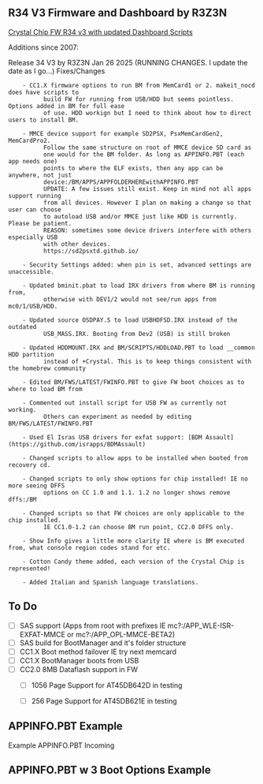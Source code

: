 ## R34 V3 Firmware and Dashboard by R3Z3N

[Crystal Chip FW R34 v3 with updated Dashboard Scripts](https://github.com/saildot4k/Crystal-Chip-R34-v3/releases)

Additions since 2007:

Release 34 V3 by R3Z3N Jan 26 2025 (RUNNING CHANGES. I update the date as I go...)
    Fixes/Changes
        
        - CC1.X firmware options to run BM from MemCard1 or 2. makeit_nocd does have scripts to
	          build FW for running from USB/HDD but seems pointless. Options added in BM for full ease
              of use. HDD workign but I need to think about how to direct users to install BM.

        - MMCE device support for example SD2PSX, PsxMemCardGen2, MemCardPro2.
              Follow the same structure on root of MMCE device SD card as 
              one would for the BM folder. As long as APPINFO.PBT (each app needs one)
              points to where the ELF exists, then any app can be anywhere, not just
              device:/BM/APPS/APPFOLDERHEREwithAPPINFO.PBT
	          UPDATE: A few issues still exist. Keep in mind not all apps support running
	          from all devices. However I plan on making a change so that user can choose 
              to autoload USB and/or MMCE just like HDD is currently. Please be patient. 
              REASON: sometimes some device drivers interfere with others especially USB
              with other devices.
	          https://sd2psxtd.github.io/

	    - Security Settings added: when pin is set, advanced settings are unaccessible. 

        - Updated bminit.pbat to load IRX drivers from where BM is running from,
              otherwise with DEV1/2 would not see/run apps from mc0/1/USB/HDD.
	
        - Updated source OSDPAY.S to load USBHDFSD.IRX instead of the outdated
              USB_MASS.IRX. Booting from Dev2 (USB) is still broken
	
        - Updated HDDMOUNT.IRX and BM/SCRIPTS/HDDLOAD.PBT to load __common HDD partition
              instead of +Crystal. This is to keep things consistent with the homebrew community
	
        - Edited BM/FWS/LATEST/FWINFO.PBT to give FW boot choices as to where to load BM from
	
        - Commented out install script for USB FW as currently not working.
              Others can experiment as needed by editing BM/FWS/LATEST/FWINFO.PBT
	
        - Used El Isras USB drivers for exfat support: [BDM Assault](https://github.com/israpps/BDMAssault)
  	
        - Changed scripts to allow apps to be installed when booted from recovery cd.
  	
        - Changed scripts to only show options for chip installed! IE no more seeing DFFS
              options on CC 1.0 and 1.1. 1.2 no longer shows remove dffs:/BM
 	
        - Changed scripts so that FW choices are only applicable to the chip installed.
              IE CC1.0-1.2 can choose BM run point, CC2.0 DFFS only.
       
        - Show Info gives a little more clarity IE where is BM executed from, what console region codes stand for etc.

	    - Cotton Candy theme added, each version of the Crystal Chip is represented!

	    - Added Italian and Spanish language translations.

## To Do
- [ ] SAS support (Apps from root with prefixes IE mc?:/APP_WLE-ISR-EXFAT-MMCE or mc?:/APP_OPL-MMCE-BETA2)
- [ ] SAS build for BootManager and it's folder structure
- [ ] CC1.X Boot method failover IE try next memcard
- [ ] CC1.X BootManager boots from USB 
- [ ] CC2.0 8MB Dataflash support in FW
    * [ ] 1056 Page Support for AT45DB642D in testing
    * [ ] 256 Page Support for AT45DB621E in testing


## APPINFO.PBT Example
Example APPINFO.PBT Incoming

## APPINFO.PBT w 3 Boot Options Example

